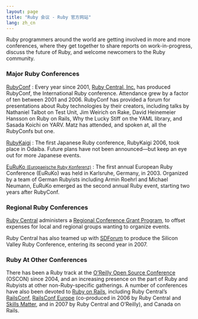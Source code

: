 ```yaml
---
layout: page
title: "Ruby 会议 - Ruby 官方网站"
lang: zh_cn
---
```


Ruby programmers around the world are getting involved in more and more
conferences, where they get together to share reports on
work-in-progress, discuss the future of Ruby, and welcome newcomers to
the Ruby community.

### Major Ruby Conferences

[RubyConf][1]
: Every year since 2001, [Ruby Central, Inc.][2] has produced RubyConf,
  the International Ruby conference. Attendance grew by a factor of ten
  between 2001 and 2006. RubyConf has provided a forum for presentations
  about Ruby technologies by their creators, including talks by
  Nathaniel Talbot on Test Unit, Jim Weirich on Rake, David Heinemeier
  Hansson on Ruby on Rails, Why the Lucky Stiff on the YAML library, and
  Sasada Koichi on YARV. Matz has attended, and spoken at, all the
  RubyConfs but one.

[RubyKaigi][3]
: The first Japanese Ruby conference, RubyKaigi 2006, took place in
  Odaiba. Future plans have not been announced—but keep an eye out for
  more Japanese events.

[EuRuKo <small>(Europaeische Ruby Konferenz)</small>][4]
: The first annual European Ruby Conference (EuRuKo) was held in
  Karlsruhe, Germany, in 2003. Organized by a team of German Rubyists
  including Armin Roehrl and Michael Neumann, EuRuKo emerged as the
  second annual Ruby event, starting two years after RubyConf.

### Regional Ruby Conferences

[Ruby Central][2] administers a [Regional Conference Grant Program][5],
to offset expenses for local and regional groups wanting to organize
events.

Ruby Central has also teamed up with [SDForum][6] to produce the Silicon
Valley Ruby Conference, entering its second year in 2007.

### Ruby At Other Conferences

There has been a Ruby track at the [O’Reilly Open Source Conference][7]
(OSCON) since 2004, and an increasing presence on the part of Ruby and
Rubyists at other non-Ruby-specific gatherings. A number of conferences
have also been devoted to [Ruby on Rails][8], including Ruby Central’s
[RailsConf][9], [RailsConf Europe][10] (co-produced in 2006 by Ruby
Central and [Skills Matter][11], and in 2007 by Ruby Central and
O’Reilly), and Canada on Rails.



[1]: http://www.rubycentral.org/conference
[2]: http://www.rubycentral.org
[3]: http://rubykaigi.org/
[4]: http://euruko.org
[5]: http://www.rubycentral.org/rcg2006.pdf
[6]: http://www.sdforum.org
[7]: http://conferences.oreillynet.com/os2006/
[8]: http://www.rubyonrails.org
[9]: http://www.railsconf.org
[10]: http://europe.railsconf.org
[11]: http://www.skillsmatter.com
